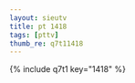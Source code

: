 ```yaml
--- 
layout: sieutv
title: pt 1418
tags: [pttv]
thumb_re: q7t11418
---
```

{% include q7t1 key="1418" %} 
